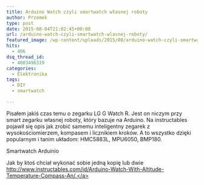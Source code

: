 ```yaml
---
title: Arduino Watch czyli smartwatch własnej roboty
author: Przemek
type: post
date: 2015-08-04T21:02:45+00:00
url: /arduino-watch-czyli-smartwatch-wlasnej-roboty/
featured_image: /wp-content/uploads/2015/08/arduino-watch-czyli-smartwatch-w-624x351.jpg
hits:
  - 406
dsq_thread_id:
  - 4003496319
categories:
  - Elektronika
tags:
  - DIY
  - smartwatch

---
```

Pisałem jakiś czas temu o zegarku LG G Watch R. Jest on niczym przy smart zegarku własnej roboty, który bazuje na Arduino. Na instructables pojawił się opis jak zrobić samemu inteligentny zegarek z wysokościomierzem, kompasem i licznikiem kroków. A to wszystko dzięki popularnym i tanim układom: HMC5883L, MPU6050, BMP180.

<!--more-->

Smartwatch Arduinio



Jak by ktoś chciał wykonać sobie jedną kopię lub dwie <a href="http://www.instructables.com/id/Arduino-Watch-With-Altitude-Temperature-Compass-An/" target="_blank">http://www.instructables.com/id/Arduino-Watch-With-Altitude-Temperature-Compass-An/.</a>